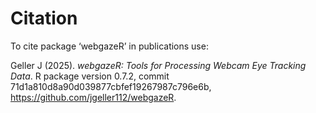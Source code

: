 # Citation

To cite package ‘webgazeR’ in publications use:

<p>Geller J (2025).
<em>webgazeR: Tools for Processing Webcam Eye Tracking Data</em>.
R package version 0.7.2, commit 71d1a810d8a90d039877cbfef19267987c796e6b, <a href="https://github.com/jgeller112/webgazeR">https://github.com/jgeller112/webgazeR</a>. 
</p>

